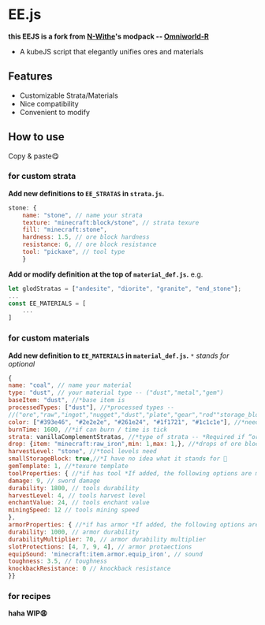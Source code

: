 # EE.js
**this EEJS is a fork from [N-Withe](https://github.com/N-Wither)'s modpack -- [Omniworld-R](https://github.com/N-Wither/Omniworld-R)** 
- A kubeJS script that elegantly unifies ores and materials

## Features
- Customizable Strata/Materials 
- Nice compatibility 
- Convenient to modify 

## How to use
Copy & paste😋
### for custom strata
**Add new definitions to `EE_STRATAS` in `strata.js`.** 
```js
stone: { 
    name: "stone", // name your strata
	texture: "minecraft:block/stone", // strata texure
	fill: "minecraft:stone",
	hardness: 1.5, // ore block hardness
	resistance: 6, // ore block resistance
	tool: "pickaxe", // tool type
    }
```
**Add or modify definition at the top of `material_def.js`.**
e.g.
```js
let glodStratas = ["andesite", "diorite", "granite", "end_stone"];
...
const EE_MATERIALS = [
    ...
]
```
### for custom materials
**Add new definition to `EE_MATERIALS` in `material_def.js`.**
`*` *stands for optional*
```js
{
name: "coal", // name your material
type: "dust", // your material type -- ("dust","metal","gem")
baseItem: "dust", //*base item is
processedTypes: ["dust"], //*processed types -- 
//("ore","raw","ingot","nugget","dust","plate","gear","rod""storage_block","mekanism","bloodmagic","aspectus")
color: ["#393e46", "#2e2e2e", "#261e24", "#1f1721", "#1c1c1e"], //*need 5 colors
burnTime: 1600, //*if can burn / time is tick
strata: vanillaComplementStratas, //*type of strata -- *Required if “ore” is present in the processing type*
drop: {item: "minecraft:raw_iron",min: 1,max: 1,}, //*drops of ore block
harvestLevel: "stone", //*tool levels need
smallStorageBlock: true,//*I have no idea what it stands for 🥺
gemTemplate: 1, //*texure template
toolProperties: { //*if has tool *If added, the following options are mandatory*
damage: 9, // sword damage
durability: 1800, // tools durability
harvestLevel: 4, // tools harvest level
enchantValue: 24, // tools enchant value
miningSpeed: 12 // tools mining speed
},
armorProperties: { //*if has armor *If added, the following options are mandatory*
durability: 1000, // armor durability
durabilityMultiplier: 70, // armor durability multiplier
slotProtections: [4, 7, 9, 4], // armor protaections
equipSound: 'minecraft:item.armor.equip_iron', // sound
toughness: 3.5, // toughness
knockbackResistance: 0 // knockback resistance
}}
```
### for recipes
**haha WIP😩**